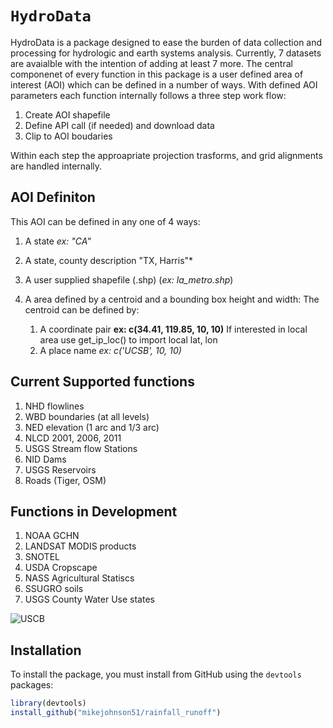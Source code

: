 `HydroData`
================

HydroData is a package designed to ease the burden of data collection and processing for hydrologic and earth systems analysis. Currently, 7 datasets are avaialble with the intention of adding at least 7 more. The central componenet of every function in this package is a user defined area of interest (AOI) which can be defined in a number of ways. With defined AOI parameters each function internally follows a three step work flow:

1. Create AOI shapefile
2. Define API call (if needed) and download data  
3. Clip to AOI boudaries 

Within each step the approapriate projection trasforms, and grid alignments are handled internally. 

## AOI Definiton
This AOI can be defined in any one of 4 ways:

 1) A state *ex: "CA"* 
 2) A state, county description "TX, Harris"*
 2) A user supplied shapefile (.shp) (*ex: la_metro.shp*)
 3) A area defined by a centroid and a bounding box height and width:
      The centroid can be defined by:
        
       1. A coordinate pair **ex: c(34.41, 119.85, 10, 10)**
            If interested in local area use get_ip_loc() to import local lat, lon
        
       2. A place name *ex: c('UCSB', 10, 10)*
        
## Current Supported functions
 1) NHD flowlines
 2) WBD boundaries (at all levels)
 3) NED elevation (1 arc and 1/3 arc) 
 4) NLCD 2001, 2006, 2011
 5) USGS Stream flow Stations
 6) NID Dams
 7) USGS Reservoirs
 8) Roads (Tiger, OSM)
 
## Functions in Development
 1) NOAA GCHN
 2) LANDSAT MODIS products
 3) SNOTEL
 4) USDA Cropscape
 5) NASS Agricultural Statiscs
 6) SSUGRO soils
 7) USGS County Water Use states
 
![USCB](https://www.ucsb.edu/graphic-identity/downloads/wave/ucsbwave-black.png)

## Installation

To install the  package, you must install from GitHub using the `devtools` packages:

```r
library(devtools)
install_github("mikejohnson51/rainfall_runoff")
```
